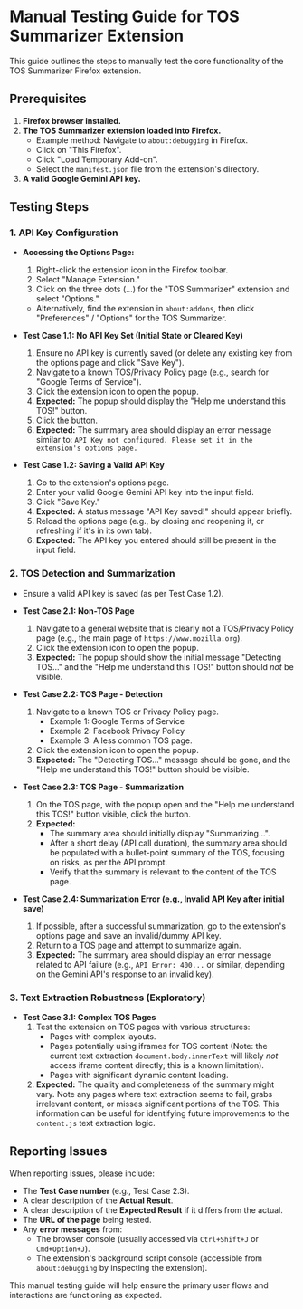 # Manual Testing Guide for TOS Summarizer Extension

This guide outlines the steps to manually test the core functionality of the TOS Summarizer Firefox extension.

## Prerequisites

1.  **Firefox browser installed.**
2.  **The TOS Summarizer extension loaded into Firefox.**
    *   Example method: Navigate to `about:debugging` in Firefox.
    *   Click on "This Firefox".
    *   Click "Load Temporary Add-on".
    *   Select the `manifest.json` file from the extension's directory.
3.  **A valid Google Gemini API key.**

## Testing Steps

### 1. API Key Configuration

*   **Accessing the Options Page:**
    1.  Right-click the extension icon in the Firefox toolbar.
    2.  Select "Manage Extension."
    3.  Click on the three dots (...) for the "TOS Summarizer" extension and select "Options."
    *   Alternatively, find the extension in `about:addons`, then click "Preferences" / "Options" for the TOS Summarizer.

*   **Test Case 1.1: No API Key Set (Initial State or Cleared Key)**
    1.  Ensure no API key is currently saved (or delete any existing key from the options page and click "Save Key").
    2.  Navigate to a known TOS/Privacy Policy page (e.g., search for "Google Terms of Service").
    3.  Click the extension icon to open the popup.
    4.  **Expected:** The popup should display the "Help me understand this TOS!" button.
    5.  Click the button.
    6.  **Expected:** The summary area should display an error message similar to: `API Key not configured. Please set it in the extension's options page.`

*   **Test Case 1.2: Saving a Valid API Key**
    1.  Go to the extension's options page.
    2.  Enter your valid Google Gemini API key into the input field.
    3.  Click "Save Key."
    4.  **Expected:** A status message "API Key saved!" should appear briefly.
    5.  Reload the options page (e.g., by closing and reopening it, or refreshing if it's in its own tab).
    6.  **Expected:** The API key you entered should still be present in the input field.

### 2. TOS Detection and Summarization

*   Ensure a valid API key is saved (as per Test Case 1.2).

*   **Test Case 2.1: Non-TOS Page**
    1.  Navigate to a general website that is clearly not a TOS/Privacy Policy page (e.g., the main page of `https://www.mozilla.org`).
    2.  Click the extension icon to open the popup.
    3.  **Expected:** The popup should show the initial message "Detecting TOS..." and the "Help me understand this TOS!" button should *not* be visible.

*   **Test Case 2.2: TOS Page - Detection**
    1.  Navigate to a known TOS or Privacy Policy page.
        *   Example 1: Google Terms of Service
        *   Example 2: Facebook Privacy Policy
        *   Example 3: A less common TOS page.
    2.  Click the extension icon to open the popup.
    3.  **Expected:** The "Detecting TOS..." message should be gone, and the "Help me understand this TOS!" button should be visible.

*   **Test Case 2.3: TOS Page - Summarization**
    1.  On the TOS page, with the popup open and the "Help me understand this TOS!" button visible, click the button.
    2.  **Expected:**
        *   The summary area should initially display "Summarizing...".
        *   After a short delay (API call duration), the summary area should be populated with a bullet-point summary of the TOS, focusing on risks, as per the API prompt.
        *   Verify that the summary is relevant to the content of the TOS page.

*   **Test Case 2.4: Summarization Error (e.g., Invalid API Key after initial save)**
    1.  If possible, after a successful summarization, go to the extension's options page and save an invalid/dummy API key.
    2.  Return to a TOS page and attempt to summarize again.
    3.  **Expected:** The summary area should display an error message related to API failure (e.g., `API Error: 400...` or similar, depending on the Gemini API's response to an invalid key).

### 3. Text Extraction Robustness (Exploratory)

*   **Test Case 3.1: Complex TOS Pages**
    1.  Test the extension on TOS pages with various structures:
        *   Pages with complex layouts.
        *   Pages potentially using iframes for TOS content (Note: the current text extraction `document.body.innerText` will likely *not* access iframe content directly; this is a known limitation).
        *   Pages with significant dynamic content loading.
    2.  **Expected:** The quality and completeness of the summary might vary. Note any pages where text extraction seems to fail, grabs irrelevant content, or misses significant portions of the TOS. This information can be useful for identifying future improvements to the `content.js` text extraction logic.

## Reporting Issues

When reporting issues, please include:
*   The **Test Case number** (e.g., Test Case 2.3).
*   A clear description of the **Actual Result**.
*   A clear description of the **Expected Result** if it differs from the actual.
*   The **URL of the page** being tested.
*   Any **error messages** from:
    *   The browser console (usually accessed via `Ctrl+Shift+J` or `Cmd+Option+J`).
    *   The extension's background script console (accessible from `about:debugging` by inspecting the extension).

This manual testing guide will help ensure the primary user flows and interactions are functioning as expected.
